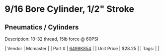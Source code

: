 # 9/16 Bore Cylinder, 1/2" Stroke
## Pneumatics / Cylinders
Description: 	10-32 thread, 15lb force @ 60PSI 

| Vendor | Mcmaster | 
| Part # | [6498K854](https://www.mcmaster.com/#6498K854) | 
| Unit Price | $28.25 | 
| Tags: |  | 
